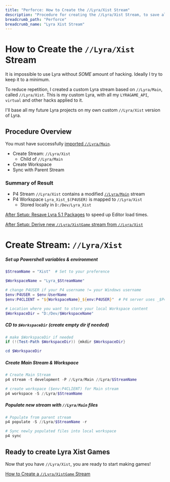 ```yaml
---
title: "Perforce: How to Create the //Lyra/Xist Stream"
description: "Procedure for creating the //Lyra/Xist Stream, to save all LYRAGAME_API and other Lyra hacks for easy reuse by many projects."
breadcrumb_path: "Perforce"
breadcrumb_name: "Lyra Xist Stream"
---
```


# How to Create the `//Lyra/Xist` Stream

It is impossible to use Lyra without *SOME* amount of hacking.
Ideally I try to keep it to a minimum.

To reduce repetition, I created a custom Lyra stream based on
`//Lyra/Main`, called `//Lyra/Xist`.
This is my custom Lyra, with all my `LYRAGAME_API`, `virtual`
and other hacks applied to it.

I'll base all my future Lyra projects on my own custom `//Lyra/Xist`
version of Lyra.


## Procedure Overview

You must have successfully
[imported `//Lyra/Main`](./How-to-Create-Lyra-Main-Stream).

- Create Stream: `//Lyra/Xist`
  - Child of `//Lyra/Main`
- Create Workspace
- Sync with Parent Stream

### Summary of Result

- P4 Stream `//Lyra/Xist` contains a modified [`//Lyra/Main`](./How-to-Create-Lyra-Main-Stream) stream
- P4 Workspace `Lyra_Xist_$(P4USER)` is mapped to `//Lyra/Xist`
  - Stored locally in `D:/Dev/Lyra_Xist`

[After Setup: Resave Lyra 5.1 Packages](/UE5/LyraStarterGame/How-To-Resave-Assets-v5.1) to speed up Editor load times.

[After Setup: Derive new `//Lyra/XistGame` stream from `//Lyra/Xist`](./How-to-Create-Lyra-Xist-Game-Stream)


# Create Stream: `//Lyra/Xist`

##### Set up Powershell variables & environment

```powershell
$StreamName = "Xist"  # Set to your preference

$WorkspaceName = "Lyra_$StreamName"

# change P4USER if your P4 username != your Windows username
$env:P4USER = $env:UserName
$env:P4CLIENT = "${WorkspaceName}_${env:P4USER}"  # P4 server uses _$P4USER suffix

# Location where you want to store your local Workspace content
$WorkspaceDir = "D:/Dev/$WorkspaceName"
```

##### CD to `$WorkspaceDir` (create empty dir if needed)

```powershell
# make $WorkspaceDir if needed
if (!(Test-Path $WorkspaceDir)) {mkdir $WorkspaceDir}

cd $WorkspaceDir
```

##### Create Main Stream & Workspace

```powershell
# Create Main Stream
p4 stream -t development -P //Lyra/Main //Lyra/$StreamName

# create workspace ($env:P4CLIENT) for Main stream
p4 workspace -S //Lyra/$StreamName
```

##### Populate new stream with `//Lyra/Main` files

```powershell
# Populate from parent stream
p4 populate -S //Lyra/$StreamName -r

# Sync newly populated files into local workspace
p4 sync
```


## Ready to create Lyra Xist Games

Now that you have `//Lyra/Xist`, you are ready to start making games!

[How to Create a `//Lyra/XistGame` Stream](./How-to-Create-Lyra-Xist-Game-Stream)
